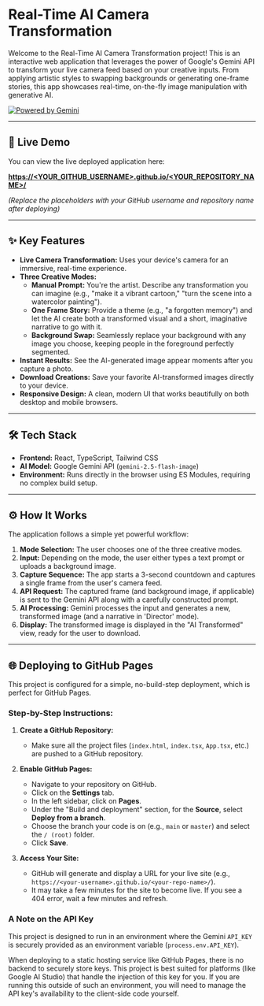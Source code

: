 # Real-Time AI Camera Transformation

Welcome to the Real-Time AI Camera Transformation project! This is an interactive web application that leverages the power of Google's Gemini API to transform your live camera feed based on your creative inputs. From applying artistic styles to swapping backgrounds or generating one-frame stories, this app showcases real-time, on-the-fly image manipulation with generative AI.

[![Powered by Gemini](https://img.shields.io/badge/Powered%20by-Gemini-blue.svg)](https://ai.google.dev/)

---

## 🚀 Live Demo

You can view the live deployed application here:

**[https://&lt;YOUR_GITHUB_USERNAME&gt;.github.io/&lt;YOUR_REPOSITORY_NAME&gt;/](https://<YOUR_GITHUB_USERNAME>.github.io/<YOUR_REPOSITORY_NAME>/)**

*(Replace the placeholders with your GitHub username and repository name after deploying)*

---

## ✨ Key Features

- **Live Camera Transformation:** Uses your device's camera for an immersive, real-time experience.
- **Three Creative Modes:**
  - **Manual Prompt:** You're the artist. Describe any transformation you can imagine (e.g., "make it a vibrant cartoon," "turn the scene into a watercolor painting").
  - **One Frame Story:** Provide a theme (e.g., "a forgotten memory") and let the AI create both a transformed visual and a short, imaginative narrative to go with it.
  - **Background Swap:** Seamlessly replace your background with any image you choose, keeping people in the foreground perfectly segmented.
- **Instant Results:** See the AI-generated image appear moments after you capture a photo.
- **Download Creations:** Save your favorite AI-transformed images directly to your device.
- **Responsive Design:** A clean, modern UI that works beautifully on both desktop and mobile browsers.

---

## 🛠️ Tech Stack

- **Frontend:** React, TypeScript, Tailwind CSS
- **AI Model:** Google Gemini API (`gemini-2.5-flash-image`)
- **Environment:** Runs directly in the browser using ES Modules, requiring no complex build setup.

---

## ⚙️ How It Works

The application follows a simple yet powerful workflow:

1.  **Mode Selection:** The user chooses one of the three creative modes.
2.  **Input:** Depending on the mode, the user either types a text prompt or uploads a background image.
3.  **Capture Sequence:** The app starts a 3-second countdown and captures a single frame from the user's camera feed.
4.  **API Request:** The captured frame (and background image, if applicable) is sent to the Gemini API along with a carefully constructed prompt.
5.  **AI Processing:** Gemini processes the input and generates a new, transformed image (and a narrative in 'Director' mode).
6.  **Display:** The transformed image is displayed in the "AI Transformed" view, ready for the user to download.

---

## 🌐 Deploying to GitHub Pages

This project is configured for a simple, no-build-step deployment, which is perfect for GitHub Pages.

### Step-by-Step Instructions:

1.  **Create a GitHub Repository:**
    - Make sure all the project files (`index.html`, `index.tsx`, `App.tsx`, etc.) are pushed to a GitHub repository.

2.  **Enable GitHub Pages:**
    - Navigate to your repository on GitHub.
    - Click on the **Settings** tab.
    - In the left sidebar, click on **Pages**.
    - Under the "Build and deployment" section, for the **Source**, select **Deploy from a branch**.
    - Choose the branch your code is on (e.g., `main` or `master`) and select the `/ (root)` folder.
    - Click **Save**.

3.  **Access Your Site:**
    - GitHub will generate and display a URL for your live site (e.g., `https://<your-username>.github.io/<your-repo-name>/`).
    - It may take a few minutes for the site to become live. If you see a 404 error, wait a few minutes and refresh.

### A Note on the API Key

This project is designed to run in an environment where the Gemini `API_KEY` is securely provided as an environment variable (`process.env.API_KEY`).

When deploying to a static hosting service like GitHub Pages, there is no backend to securely store keys. This project is best suited for platforms (like Google AI Studio) that handle the injection of this key for you. If you are running this outside of such an environment, you will need to manage the API key's availability to the client-side code yourself.
